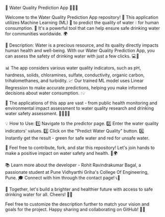 🚀 Water Quality Prediction App 🌊💧🔮

Welcome to the Water Quality Prediction App repository! 🌟 This application utilizes Machine Learning (ML) 🔮 to predict the quality of water 💧 for human consumption. 🚰 It's a powerful tool that can help ensure safe drinking water for communities worldwide. 🌍

📝 Description:
Water is a precious resource, and its quality directly impacts human health and well-being. With our Water Quality Prediction App, you can assess the safety of drinking water with just a few clicks. 💻🌈

📊 The app considers various water quality indicators, such as pH, hardness, solids, chloramines, sulfate, conductivity, organic carbon, trihalomethanes, and turbidity. 📈 Our trained ML model uses Linear Regression to make accurate predictions, helping you make informed decisions about water consumption. 💧💡

🌿 The applications of this app are vast - from public health monitoring and environmental impact assessment to water quality research and drinking water safety assessment. 🌿🏢👩‍🔬

💡 How to Use:
1️⃣ Navigate to the predictor page.
2️⃣ Enter the water quality indicators' values.
3️⃣ Click on the "Predict Water Quality" button.
4️⃣ Instantly get the result - green for safe water and red for unsafe water.

🤝 Feel free to contribute, fork, and star this repository! Let's join hands to make a positive impact on water safety and health. 💙🌍

📚 Learn more about the developer - Rohit Ravindrakumar Bagal, a passionate student at Pune Vidhyarthi Griha's College Of Engineering, Pune. 🎓 Connect with him through the contact page! 📞📧

🌟 Together, let's build a brighter and healthier future with access to safe drinking water for all. Cheers! 🥂🌊

Feel free to customize the description further to match your vision and goals for the project. Happy sharing and collaborating on GitHub! 🎉🚀
